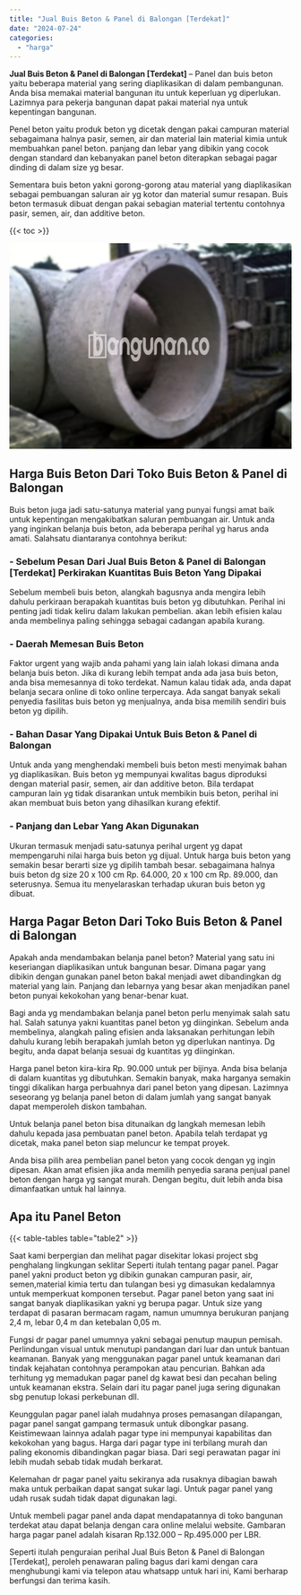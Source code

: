 ```yaml
---
title: "Jual Buis Beton & Panel di Balongan [Terdekat]"
date: "2024-07-24"
categories: 
  - "harga"
---
```


**Jual Buis Beton & Panel di Balongan \[Terdekat\]** – Panel dan buis beton yaitu beberapa material yang sering diaplikasikan di dalam pembangunan. Anda bisa memakai material bangunan itu untuk keperluan yg diperlukan. Lazimnya para pekerja bangunan dapat pakai material nya untuk kepentingan bangunan.

Penel beton yaitu produk beton yg dicetak dengan pakai campuran material sebagaimana halnya pasir, semen, air dan material lain material kimia untuk membuahkan panel beton. panjang dan lebar yang dibikin yang cocok dengan standard dan kebanyakan panel beton diterapkan sebagai pagar dinding di dalam size yg besar.

Sementara buis beton yakni gorong-gorong atau material yang diaplikasikan sebagai pembuangan saluran air yg kotor dan material sumur resapan. Buis beton termasuk dibuat dengan pakai sebagian material tertentu contohnya pasir, semen, air, dan additive beton.

{{< toc >}}

![Jual Buis Beton & Panel di Balongan [Terdekat]](/images/jual-panel-buis-beton-murah-05.png)

## Harga Buis Beton Dari Toko Buis Beton & Panel di Balongan

Buis beton juga jadi satu-satunya material yang punyai fungsi amat baik untuk kepentingan mengakibatkan saluran pembuangan air. Untuk anda yang inginkan belanja buis beton, ada beberapa perihal yg harus anda amati. Salahsatu diantaranya contohnya berikut:

### \- Sebelum Pesan Dari Jual Buis Beton & Panel di Balongan \[Terdekat\] Perkirakan Kuantitas Buis Beton Yang Dipakai

Sebelum membeli buis beton, alangkah bagusnya anda mengira lebih dahulu perkiraan berapakah kuantitas buis beton yg dibutuhkan. Perihal ini penting jadi tidak keliru dalam lakukan pembelian. akan lebih efisien kalau anda membelinya paling sehingga sebagai cadangan apabila kurang.

### \- Daerah Memesan Buis Beton

Faktor urgent yang wajib anda pahami yang lain ialah lokasi dimana anda belanja buis beton. Jika di kurang lebih tempat anda ada jasa buis beton, anda bisa memesannya di toko terdekat. Namun kalau tidak ada, anda dapat belanja secara online di toko online terpercaya. Ada sangat banyak sekali penyedia fasilitas buis beton yg menjualnya, anda bisa memilih sendiri buis beton yg dipilih.

### \- Bahan Dasar Yang Dipakai Untuk Buis Beton & Panel di Balongan

Untuk anda yang menghendaki membeli buis beton mesti menyimak bahan yg diaplikasikan. Buis beton yg mempunyai kwalitas bagus diproduksi dengan material pasir, semen, air dan additive beton. Bila terdapat campuran lain yg tidak disarankan untuk membikin buis beton, perihal ini akan membuat buis beton yang dihasilkan kurang efektif.

### \- Panjang dan Lebar Yang Akan Digunakan

Ukuran termasuk menjadi satu-satunya perihal urgent yg dapat mempengaruhi nilai harga buis beton yg dijual. Untuk harga buis beton yang semakin besar berarti size yg dipilih tambah besar. sebagaimana halnya buis beton dg size 20 x 100 cm Rp. 64.000, 20 x 100 cm Rp. 89.000, dan seterusnya. Semua itu menyelaraskan terhadap ukuran buis beton yg dibuat.

## Harga Pagar Beton Dari Toko Buis Beton & Panel di Balongan

Apakah anda mendambakan belanja panel beton? Material yang satu ini keseriangan diaplikasikan untuk bangunan besar. Dimana pagar yang dibikin dengan gunakan panel beton bakal menjadi awet dibandingkan dg material yang lain. Panjang dan lebarnya yang besar akan menjadikan panel beton punyai kekokohan yang benar-benar kuat.

Bagi anda yg mendambakan belanja panel beton perlu menyimak salah satu hal. Salah satunya yakni kuantitas panel beton yg diinginkan. Sebelum anda membelinya, alangkah paling efisien anda laksanakan perhitungan lebih dahulu kurang lebih berapakah jumlah beton yg diperlukan nantinya. Dg begitu, anda dapat belanja sesuai dg kuantitas yg diinginkan.

Harga panel beton kira-kira Rp. 90.000 untuk per bijinya. Anda bisa belanja di dalam kuantitas yg dibutuhkan. Semakin banyak, maka harganya semakin tinggi dikalikan harga perbuahnya dari panel beton yang dipesan. Lazimnya seseorang yg belanja panel beton di dalam jumlah yang sangat banyak dapat memperoleh diskon tambahan.

Untuk belanja panel beton bisa ditunaikan dg langkah memesan lebih dahulu kepada jasa pembuatan panel beton. Apabila telah terdapat yg dicetak, maka panel beton siap meluncur ke tempat proyek.

Anda bisa pilih area pembelian panel beton yang cocok dengan yg ingin dipesan. Akan amat efisien jika anda memilih penyedia sarana penjual panel beton dengan harga yg sangat murah. Dengan begitu, duit lebih anda bisa dimanfaatkan untuk hal lainnya.

## Apa itu Panel Beton

{{< table-tables table="table2" >}}

Saat kami berpergian dan melihat pagar disekitar lokasi project sbg penghalang lingkungan seklitar Seperti itulah tentang pagar panel. Pagar panel yakni product beton yg dibikin gunakan campuran pasir, air, semen,material kimia tertu dan tulangan besi yg dimasukan kedalamnya untuk memperkuat komponen tersebut. Pagar panel beton yang saat ini sangat banyak diaplikasikan yakni yg berupa pagar. Untuk size yang terdapat di pasaran bermacam ragam, namun umumnya berukuran panjang 2,4 m, lebar 0,4 m dan ketebalan 0,05 m.

Fungsi dr pagar panel umumnya yakni sebagai penutup maupun pemisah. Perlindungan visual untuk menutupi pandangan dari luar dan untuk bantuan keamanan. Banyak yang menggunakan pagar panel untuk keamanan dari tindak kejahatan contohnya perampokan atau pencurian. Bahkan ada terhitung yg memadukan pagar panel dg kawat besi dan pecahan beling untuk keamanan ekstra. Selain dari itu pagar panel juga sering digunakan sbg penutup lokasi perkebunan dll.

Keunggulan pagar panel ialah mudahnya proses pemasangan dilapangan, pagar panel sangat gampang termasuk untuk dibongkar pasang. Keistimewaan lainnya adalah pagar type ini mempunyai kapabilitas dan kekokohan yang bagus. Harga dari pagar type ini terbilang murah dan paling ekonomis dibandingkan pagar biasa. Dari segi perawatan pagar ini lebih mudah sebab tidak mudah berkarat.

Kelemahan dr pagar panel yaitu sekiranya ada rusaknya dibagian bawah maka untuk perbaikan dapat sangat sukar lagi. Untuk pagar panel yang udah rusak sudah tidak dapat digunakan lagi.

Untuk membeli pagar panel anda dapat mendapatannya di toko bangunan terdekat atau dapat belanja dengan cara online melalui website. Gambaran harga pagar panel adalah kisaran Rp.132.000 – Rp.495.000 per LBR.

Seperti itulah penguraian perihal Jual Buis Beton & Panel di Balongan \[Terdekat\], peroleh penawaran paling bagus dari kami dengan cara menghubungi kami via telepon atau whatsapp untuk hari ini, Kami berharap berfungsi dan terima kasih.
